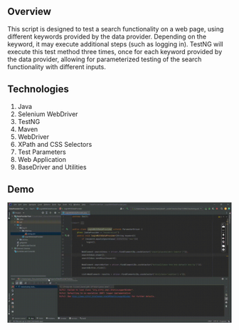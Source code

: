 ## Overview
This script is designed to test a search functionality on a web page, using different keywords provided by the data provider. Depending on the keyword, it may execute additional steps (such as logging in). TestNG will execute this test method three times, once for each keyword provided by the data provider, allowing for parameterized testing of the search functionality with different inputs.

## Technologies
1) Java
2) Selenium WebDriver
3) TestNG
4) Maven
5) WebDriver
6) XPath and CSS Selectors
7) Test Parameters
8) Web Application
9) BaseDriver and Utilities

## Demo
<img src="https://github.com/TunahanBoyaci/DataProviderTest/blob/main/19.09.2023_13.12.51_REC.gif">
